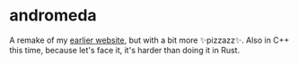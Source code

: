 # andromeda
A remake of my [earlier website](https://github.com/booleancoercion/boolco.dev), but with a bit more ✨pizzazz✨. Also in C++ this time, because let's face it, it's harder than doing it in Rust.
